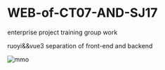 # WEB-of-CT07-AND-SJ17
enterprise project training group work


ruoyi&&vue3   separation of front-end and backend



![mmo](https://wx3.sinaimg.cn/orj360/006Kwzzxly1huxmuya2n6j30je0jegml.jpg)
